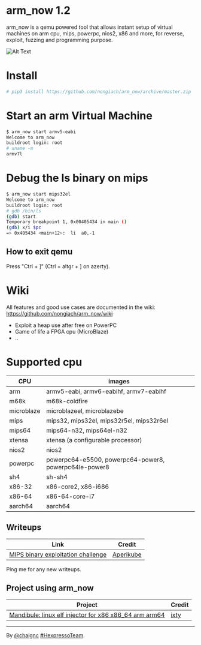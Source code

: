

# arm_now 1.2
arm_now is a qemu powered tool that allows instant setup of virtual machines on arm cpu, mips, powerpc, nios2, x86 and more, for reverse, exploit, fuzzing and programming purpose.

![Alt Text](https://github.com/nongiach/arm_now/blob/assets/arm_now.gif)

# Install
```sh
# pip3 install https://github.com/nongiach/arm_now/archive/master.zip
```

# Start an arm Virtual Machine
```sh
$ arm_now start armv5-eabi
Welcome to arm_now
buildroot login: root
# uname -m
armv7l
```

# Debug the ls binary on mips
```sh
$ arm_now start mips32el
Welcome to arm_now
buildroot login: root
# gdb /bin/ls
(gdb) start
Temporary breakpoint 1, 0x00405434 in main ()
(gdb) x/i $pc
=> 0x405434 <main+12>:	li	a0,-1
```

## How to exit qemu

Press "Ctrl + ]" (Ctrl + altgr + ] on azerty).

# Wiki
All features and good use cases are documented in the wiki: https://github.com/nongiach/arm_now/wiki
- Exploit a heap use after free on PowerPC
- Game of life a FPGA cpu (MicroBlaze)
- ..

# Supported cpu

| CPU | images |
| --- | --- |
| arm | armv5-eabi, armv6-eabihf, armv7-eabihf |
| m68k | m68k-coldfire |
| microblaze | microblazeel, microblazebe |
| mips | mips32, mips32el, mips32r5el, mips32r6el |
| mips64 | mips64-n32, mips64el-n32 |
| xtensa | xtensa (a configurable processor) |
| nios2 | nios2 |
| powerpc | powerpc64-e5500, powerpc64-power8, powerpc64le-power8 |
| sh4 | sh-sh4 |
| x86-32 | x86-core2, x86-i686 |
| x86-64 | x86-64-core-i7 |
| aarch64 | aarch64 |



## Writeups

| Link | Credit |
| --- | --- |
| [MIPS binary exploitation challenge](http://www.aperikube.fr/docs/breizhctf_2018_mips/) | [Aperikube](https://twitter.com/AperiKube) |

Ping me for any new writeups.

## Project using arm_now

| Project | Credit |
| --- | --- |
| [Mandibule: linux elf injector for x86 x86_64 arm arm64](https://github.com/ixty/mandibule) | [ixty](https://twitter.com/_ixty_) |


----
By [@chaignc][] [#HexpressoTeam][hexpresso].


[hexpresso]:     https://hexpresso.github.io
[@chaignc]:    https://twitter.com/chaignc
